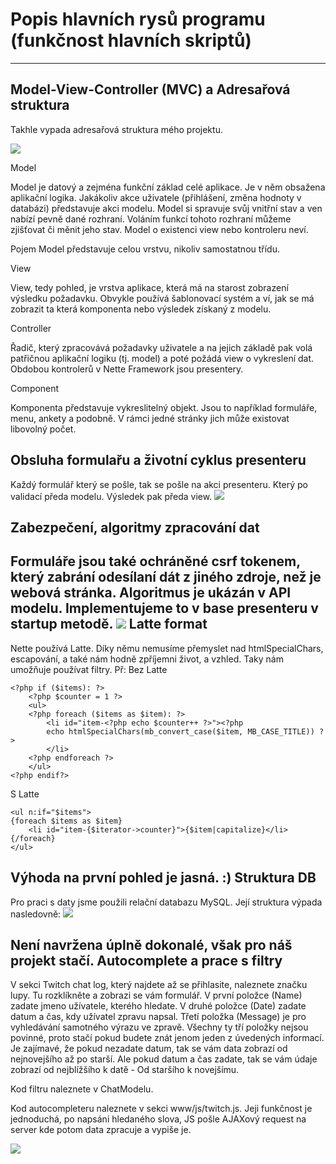 Popis hlavních rysů programu (funkčnost hlavních skriptů) 
===================


----------  


Model-View-Controller (MVC) a Adresařová struktura
-------------

Takhle vypada adresařová struktura mého projektu. 

![](https://i.imgur.com/fCs6Jvk.png)

Model

Model je datový a zejména funkční základ celé aplikace. Je v něm obsažena aplikační logika. Jakákoliv akce uživatele (přihlášení, změna hodnoty v databázi) představuje akci modelu. Model si spravuje svůj vnitřní stav a ven nabízí pevně dané rozhraní. Voláním funkcí tohoto rozhraní můžeme zjišťovat či měnit jeho stav. Model o existenci view nebo kontroleru neví.

Pojem Model představuje celou vrstvu, nikoliv samostatnou třídu.

View

View, tedy pohled, je vrstva aplikace, která má na starost zobrazení výsledku požadavku. Obvykle používá šablonovací systém a ví, jak se má zobrazit ta která komponenta nebo výsledek získaný z modelu.

Controller

Řadič, který zpracovává požadavky uživatele a na jejich základě pak volá patřičnou aplikační logiku (tj. model) a poté požádá view o vykreslení dat. Obdobou kontrolerů v Nette Framework jsou presentery.

Component

Komponenta představuje vykreslitelný objekt. Jsou to například formuláře, menu, ankety a podobně. V rámci jedné stránky jich může existovat libovolný počet. 

Obsluha formulařu a životní cyklus presenteru
-------------
Každý formulář který se pošle, tak se pošle na akci presenteru. Který po validací předa modelu. Výsledek pak předa view. 
 ![](https://files.nette.org/git/doc-2.4/lifecycle2.gif)

 Zabezpečení, algoritmy zpracování dat
-------------
Formuláře jsou také ochráněné csrf tokenem, který zabrání odesílaní dát z jiného zdroje, než je webová stránka. Algoritmus je ukázán v API modelu. Implementujeme to v base presenteru v startup metodě.
![](https://i.imgur.com/iaN9tAI.png)
 Latte format
-------------
Nette používá Latte. Díky němu nemusíme přemyslet nad htmlSpecialChars, escapování, a také nám hodně zpříjemni život, a vzhled. Taky nám umožňuje používat filtry.
Př: Bez Latte 
```
<?php if ($items): ?>
    <?php $counter = 1 ?>
    <ul>
    <?php foreach ($items as $item): ?>
        <li id="item-<?php echo $counter++ ?>"><?php
        echo htmlSpecialChars(mb_convert_case($item, MB_CASE_TITLE)) ?>
        </li>
    <?php endforeach ?>
    </ul>
<?php endif?>
```
S Latte
```
<ul n:if="$items">
{foreach $items as $item}
    <li id="item-{$iterator->counter}">{$item|capitalize}</li>
{/foreach}
</ul>
```
Výhoda na první pohled je jasná. :)
 Struktura DB
-------------
Pro praci s daty jsme použili relační databazu MySQL. Její struktura výpada nasledovně:
![](https://i.imgur.com/LBnCLFh.png)

Není navržena úplně dokonalé, však pro náš projekt stačí.
 Autocomplete a prace s filtry
-------------
V sekci Twitch chat log, který najdete až se přihlasite, naleznete značku lupy. Tu rozklíkněte a zobrazi se vám formulář. V první položce (Name) zadate jmeno užívatele, kterého hledate. V druhé položce (Date) zadate datum a čas, kdy užívatel zpravu napsal. Třetí položka (Message) je pro vyhledávání samotného výrazu ve zpravě. Všechny ty tří položky nejsou povinné, proto stačí pokud budete znát jenom jeden z úvedených informací. Je zajímavé, že pokud nezadate datum, tak se vám data zobrazí od nejnovejšího až po starší. Ale pokud datum a čas zadate, tak se vám údaje zobrazí od nejblížšího k datě - Od staršího k novejšímu.

Kod filtru naleznete v ChatModelu. 

Kod autocompleteru naleznete v sekci www/js/twitch.js. Jeji funkčnost je jednoduchá, po napsáni hledaného slova, JS pošle AJAXový request na server kde potom data zpracuje a vypiše je. 

![](https://i.imgur.com/QwrJH8W.png)



